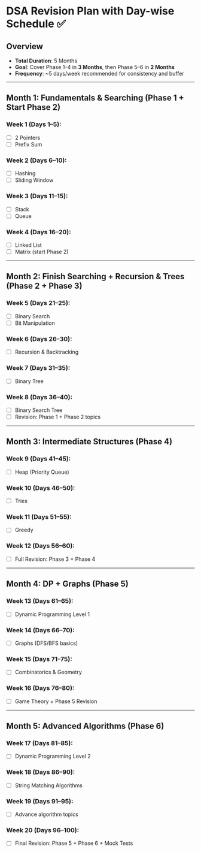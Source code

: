 # DSA Revision Plan with Day-wise Schedule ✅

## Overview

* **Total Duration**: 5 Months
* **Goal**: Cover Phase 1–4 in **3 Months**, then Phase 5–6 in **2 Months**
* **Frequency**: \~5 days/week recommended for consistency and buffer

---

## **Month 1**: Fundamentals & Searching (Phase 1 + Start Phase 2)

### Week 1 (Days 1–5):

* [ ] 2 Pointers
* [ ] Prefix Sum

### Week 2 (Days 6–10):

* [ ] Hashing
* [ ] Sliding Window

### Week 3 (Days 11–15):

* [ ] Stack
* [ ] Queue

### Week 4 (Days 16–20):

* [ ] Linked List
* [ ] Matrix (start Phase 2)

---

## **Month 2**: Finish Searching + Recursion & Trees (Phase 2 + Phase 3)

### Week 5 (Days 21–25):

* [ ] Binary Search
* [ ] Bit Manipulation

### Week 6 (Days 26–30):

* [ ] Recursion & Backtracking

### Week 7 (Days 31–35):

* [ ] Binary Tree

### Week 8 (Days 36–40):

* [ ] Binary Search Tree
* [ ] Revision: Phase 1 + Phase 2 topics

---

## **Month 3**: Intermediate Structures (Phase 4)

### Week 9 (Days 41–45):

* [ ] Heap (Priority Queue)

### Week 10 (Days 46–50):

* [ ] Tries

### Week 11 (Days 51–55):

* [ ] Greedy

### Week 12 (Days 56–60):

* [ ] Full Revision: Phase 3 + Phase 4

---

## **Month 4**: DP + Graphs (Phase 5)

### Week 13 (Days 61–65):

* [ ] Dynamic Programming Level 1

### Week 14 (Days 66–70):

* [ ] Graphs (DFS/BFS basics)

### Week 15 (Days 71–75):

* [ ] Combinatorics & Geometry

### Week 16 (Days 76–80):

* [ ] Game Theory + Phase 5 Revision

---

## **Month 5**: Advanced Algorithms (Phase 6)

### Week 17 (Days 81–85):

* [ ] Dynamic Programming Level 2

### Week 18 (Days 86–90):

* [ ] String Matching Algorithms

### Week 19 (Days 91–95):

* [ ] Advance algorithm topics

### Week 20 (Days 96–100):

* [ ] Final Revision: Phase 5 + Phase 6 + Mock Tests
